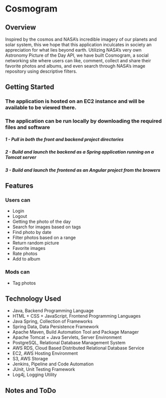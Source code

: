 # Cosmogram


## Overview
Inspired by the cosmos and NASA’s incredible imagery of our planets and solar system, this we hope that this application inculcates in society an appreciation for what lies beyond earth. Utilizing NASA’s very own Astronomy Picture of the Day API, we have built Cosmogram, a social networking site where users can like, comment, collect and share their favorite photos and albums, and even search through NASA’s image repository using descriptive filters.


## Getting Started
### The application is hosted on an EC2 instance and will be available to be viewed there.

### The application can be run locally by downloading the required files and software
##### 1 - Pull in both the front and backend project directories
##### 2 - Build and launch the backend as a Spring application running on a Tomcat server
##### 3 - Build and launch the frontend as an Angular project from the browers

## Features
### Users can
- Login
- Logout
- Getting the photo of the day
- Search for images based on tags
- Find photo by date
- Filter photos based on a range
- Return random picture
- Favorite images
- Rate photos
- Add to album
### Mods can
- Tag photos


## Technology Used
- Java, Backend Programming Language
- HTML + CSS + JavaScript, Frontend Programming Languages
- Java Spring, Collection of Frameworks
- Spring Data, Data Persistence Framework 
- Apache Maven, Build Automation Tool and Package Manager
- Apache Tomcat + Java Servlets, Server Environment
- PostgreSQL, Relational Database Management System
- AWS RDS, Cloud Based Distributed Relational Database Service
- EC2, AWS Hosting Environment
- S3, AWS Storage
- Jenkins, Pipeline and Code Automation
- JUnit, Unit Testing Framework
- Log4j, Logging Utility


## Notes and ToDo
